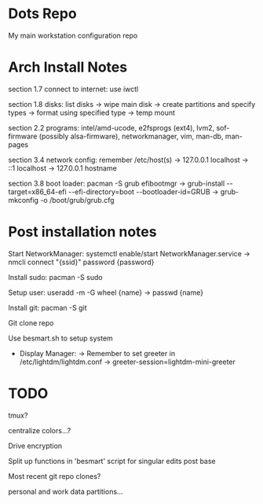# Dots Repo
My main workstation configuration repo

# Arch Install Notes
section 1.7 connect to internet: use iwctl

section 1.8 disks: list disks -> wipe main disk -> create partitions and specify types -> format using specified type -> temp mount

section 2.2 programs: intel/amd-ucode, e2fsprogs (ext4), lvm2, sof-firmware (possibly alsa-firmware), networkmanager, vim, man-db, man-pages

section 3.4 network config: remember /etc/host(s) -> 127.0.0.1 localhost -> ::1 localhost -> 127.0.0.1 hostname

section 3.8 boot loader: pacman -S grub efibootmgr -> grub-install --target=x86_64-efi --efi-directory=boot --bootloader-id=GRUB -> grub-mkconfig -o /boot/grub/grub.cfg

# Post installation notes
Start NetworkManager: systemctl enable/start NetworkManager.service -> nmcli connect "{ssid}" password {password}

Install sudo: pacman -S sudo

Setup user: useradd -m -G wheel {name} -> passwd {name}

Install git: pacman -S git

Git clone repo

Use besmart.sh to setup system
- Display Manager: -> Remember to set greeter in /etc/lightdm/lightdm.conf -> greeter-session=lightdm-mini-greeter

# TODO
tmux?

centralize colors...?

Drive encryption

Split up functions in 'besmart' script for singular edits post base

Most recent git repo clones?

personal and work data partitions...
